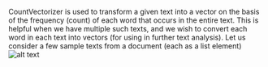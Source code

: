  CountVectorizer is used to transform a given text into a vector on the basis of the frequency (count) of each word that occurs in the entire text. This is helpful when we have multiple such texts, and we wish to convert each word in each text into vectors (for using in further text analysis). Let us consider a few sample texts from a document (each as a list element)
 ![alt text](images.png)
